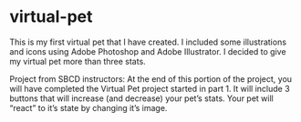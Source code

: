 # virtual-pet
This is my first virtual pet that I have created. I included some illustrations and icons using Adobe Photoshop and Adobe Illustrator. I decided to give my virtual pet more than three stats.

Project from SBCD instructors:
At the end of this portion of the project, you will have completed the Virtual Pet project started in part 1. It will include 3 buttons that will increase (and decrease) your pet’s stats. Your pet will “react” to it’s state by changing it’s image.
